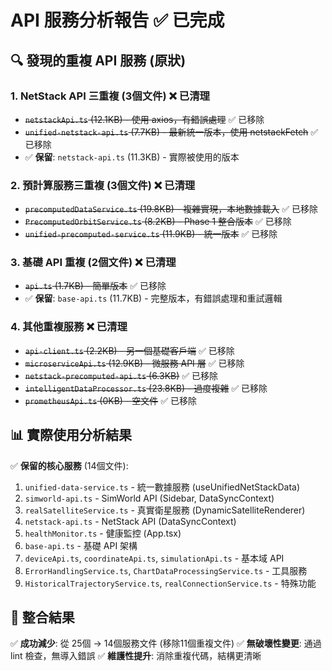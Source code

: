# API 服務分析報告 ✅ 已完成

## 🔍 發現的重複 API 服務 (原狀)

### 1. NetStack API 三重複 (3個文件) ❌ 已清理
- ~~`netstackApi.ts` (12.1KB) - 使用 axios，有錯誤處理~~ ✅ 已移除
- ~~`unified-netstack-api.ts` (7.7KB) - 最新統一版本，使用 netstackFetch~~ ✅ 已移除
- ✅ **保留**: `netstack-api.ts` (11.3KB) - 實際被使用的版本

### 2. 預計算服務三重複 (3個文件) ❌ 已清理
- ~~`precomputedDataService.ts` (19.8KB) - 複雜實現，本地數據載入~~ ✅ 已移除
- ~~`PrecomputedOrbitService.ts` (8.2KB) - Phase 1 整合版本~~ ✅ 已移除
- ~~`unified-precomputed-service.ts` (11.9KB) - 統一版本~~ ✅ 已移除

### 3. 基礎 API 重複 (2個文件) ❌ 已清理
- ~~`api.ts` (1.7KB) - 簡單版本~~ ✅ 已移除
- ✅ **保留**: `base-api.ts` (11.7KB) - 完整版本，有錯誤處理和重試邏輯

### 4. 其他重複服務 ❌ 已清理
- ~~`api-client.ts` (2.2KB) - 另一個基礎客戶端~~ ✅ 已移除
- ~~`microserviceApi.ts` (12.9KB) - 微服務 API 層~~ ✅ 已移除
- ~~`netstack-precomputed-api.ts` (6.3KB)~~ ✅ 已移除
- ~~`intelligentDataProcessor.ts` (23.8KB) - 過度複雜~~ ✅ 已移除
- ~~`prometheusApi.ts` (0KB) - 空文件~~ ✅ 已移除

## 📊 實際使用分析結果

✅ **保留的核心服務** (14個文件):
1. `unified-data-service.ts` - 統一數據服務 (useUnifiedNetStackData)
2. `simworld-api.ts` - SimWorld API (Sidebar, DataSyncContext)
3. `realSatelliteService.ts` - 真實衛星服務 (DynamicSatelliteRenderer)
4. `netstack-api.ts` - NetStack API (DataSyncContext)
5. `healthMonitor.ts` - 健康監控 (App.tsx)
6. `base-api.ts` - 基礎 API 架構
7. `deviceApi.ts`, `coordinateApi.ts`, `simulationApi.ts` - 基本域 API
8. `ErrorHandlingService.ts`, `ChartDataProcessingService.ts` - 工具服務
9. `HistoricalTrajectoryService.ts`, `realConnectionService.ts` - 特殊功能

## 🎯 整合結果

✅ **成功減少**: 從 25個 → 14個服務文件 (移除11個重複文件)
✅ **無破壞性變更**: 通過 lint 檢查，無導入錯誤
✅ **維護性提升**: 消除重複代碼，結構更清晰